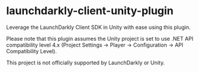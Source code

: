 # launchdarkly-client-unity-plugin
Leverage the LaunchDarkly Client SDK in Unity with ease using this plugin.

Please note that this plugin assumes the Unity project is set to use .NET API compatibility level 4.x (Project Settings -> Player -> Configuration -> API Compatibility Level).

This project is not officially supported by LaunchDarkly or Unity.
